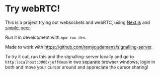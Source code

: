 # Try webRTC!

This is a project trying out websockets and webRTC, using [Next.js](https://nextjs.org/) and [simple-peer](https://github.com/feross/simple-peer).

Run it in development with `npm run dev`.

Made to work with https://github.com/remyoudemans/signalling-server.

To try it out, run this and the signalling-server locally and go to `http:localhost:3000/jeffRoom` in two separate browser windows, login in both and move your cursor around and appreciate the cursor sharing!
